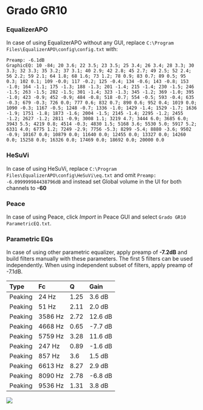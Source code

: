# Grado GR10

### EqualizerAPO
In case of using EqualizerAPO without any GUI, replace `C:\Program Files\EqualizerAPO\config\config.txt`
with:
```
Preamp: -6.1dB
GraphicEQ: 10 -84; 20 3.6; 22 3.5; 23 3.5; 25 3.4; 26 3.4; 28 3.3; 30 3.3; 32 3.3; 35 3.2; 37 3.1; 40 2.9; 42 2.8; 45 2.7; 49 2.5; 52 2.4; 56 2.2; 59 2.1; 64 1.8; 68 1.6; 73 1.2; 78 0.9; 83 0.7; 89 0.5; 95 0.3; 102 0.1; 109 -0.0; 117 -0.2; 125 -0.4; 134 -0.6; 143 -0.8; 153 -1.0; 164 -1.1; 175 -1.3; 188 -1.3; 201 -1.4; 215 -1.4; 230 -1.5; 246 -1.5; 263 -1.5; 282 -1.5; 301 -1.4; 323 -1.3; 345 -1.2; 369 -1.0; 395 -1.0; 423 -0.9; 452 -0.9; 484 -0.8; 518 -0.7; 554 -0.5; 593 -0.4; 635 -0.3; 679 -0.3; 726 0.0; 777 0.6; 832 0.7; 890 0.6; 952 0.4; 1019 0.0; 1090 -0.3; 1167 -0.5; 1248 -0.7; 1336 -1.0; 1429 -1.4; 1529 -1.7; 1636 -1.9; 1751 -1.8; 1873 -1.6; 2004 -1.5; 2145 -1.4; 2295 -1.2; 2455 -1.2; 2627 -1.2; 2811 -0.9; 3008 1.1; 3219 4.7; 3444 6.0; 3685 6.0; 3943 5.5; 4219 0.8; 4514 -0.3; 4830 1.5; 5168 3.6; 5530 5.0; 5917 5.2; 6331 4.0; 6775 1.2; 7249 -2.9; 7756 -5.3; 8299 -5.4; 8880 -3.6; 9502 -0.9; 10167 0.0; 10879 0.0; 11640 0.0; 12455 0.0; 13327 0.0; 14260 0.0; 15258 0.0; 16326 0.0; 17469 0.0; 18692 0.0; 20000 0.0
```

### HeSuVi
In case of using HeSuVi, replace `C:\Program Files\EqualizerAPO\config\HeSuVi\eq.txt` and omit `Preamp:
-6.099999984438796dB` and instead set Global volume in the UI for both channels to **-60**

### Peace
In case of using Peace, click *Import* in Peace GUI and select `Grado GR10 ParametricEQ.txt`.

### Parametric EQs
In case of using other parametric equalizer, apply preamp of **-7.2dB** and build filters manually
with these parameters. The first 5 filters can be used independently.
When using independent subset of filters, apply preamp of -7.1dB.

| Type    | Fc      |    Q | Gain    |
|:--------|:--------|:-----|:--------|
| Peaking | 24 Hz   | 1.25 | 3.6 dB  |
| Peaking | 51 Hz   | 2.11 | 2.0 dB  |
| Peaking | 3586 Hz | 2.72 | 12.6 dB |
| Peaking | 4668 Hz | 0.65 | -7.7 dB |
| Peaking | 5759 Hz | 3.28 | 11.6 dB |
| Peaking | 247 Hz  | 0.89 | -1.6 dB |
| Peaking | 857 Hz  | 3.6  | 1.5 dB  |
| Peaking | 6613 Hz | 8.27 | 2.9 dB  |
| Peaking | 8090 Hz | 2.78 | -6.8 dB |
| Peaking | 9536 Hz | 1.31 | 3.8 dB  |

![](https://raw.githubusercontent.com/jaakkopasanen/AutoEq/master/results/headphonecom/sbaf-serious/Grado%20GR10/Grado%20GR10.png)